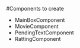 #Components to create

- MainBoxComponent
- MovieComponent
- PendingTextComponent
- RattingComponent
